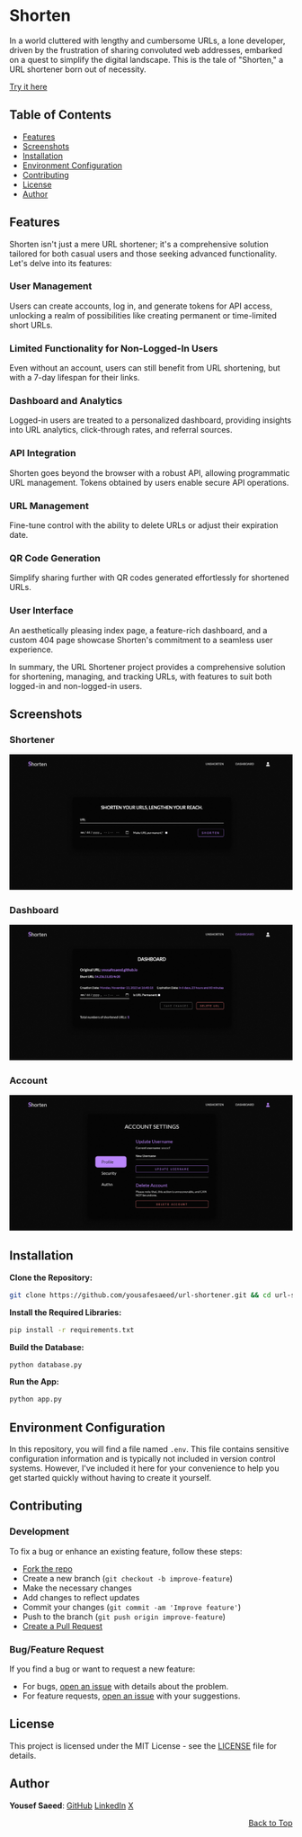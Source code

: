 <a name="readme-top"></a>

# Shorten

In a world cluttered with lengthy and cumbersome URLs, a lone developer,
driven by the frustration of sharing convoluted web addresses,
embarked on a quest to simplify the digital landscape.
This is the tale of "Shorten," a URL shortener born out of necessity.

[Try it here](http://54.236.51.83/)

## Table of Contents

- [Features](#features)
- [Screenshots](#screenshots)
- [Installation](#installation)
- [Environment Configuration](#environment-configuration)
- [Contributing](#contributing)
- [License](#license)
- [Author](#author)

## Features

Shorten isn't just a mere URL shortener;
it's a comprehensive solution tailored for both casual users and those seeking advanced functionality.
Let's delve into its features:

### User Management
Users can create accounts, log in, and generate tokens for API access,
unlocking a realm of possibilities like creating permanent or time-limited short URLs.

### Limited Functionality for Non-Logged-In Users
Even without an account, users can still benefit from URL shortening, but with a 7-day lifespan for their links.

### Dashboard and Analytics
Logged-in users are treated to a personalized dashboard, providing insights into URL analytics,
click-through rates, and referral sources.

### API Integration
Shorten goes beyond the browser with a robust API, allowing programmatic URL management.
Tokens obtained by users enable secure API operations.

### URL Management
Fine-tune control with the ability to delete URLs or adjust their expiration date.

### QR Code Generation
Simplify sharing further with QR codes generated effortlessly for shortened URLs.

### User Interface
An aesthetically pleasing index page, a feature-rich dashboard,
and a custom 404 page showcase Shorten's commitment to a seamless user experience.

In summary, the URL Shortener project provides a comprehensive solution for shortening, managing,
and tracking URLs, with features to suit both logged-in and non-logged-in users.

## Screenshots

### Shortener
![Shortener Page Preview](/screenshots/shortener.png)

### Dashboard
![Dashboard Page Preview](/screenshots/dashboard.png)

### Account
![Account Page Preview](/screenshots/account.png)

## Installation

**Clone the Repository:**

```sh
git clone https://github.com/yousafesaeed/url-shortener.git && cd url-shortener
```

**Install the Required Libraries:**

```sh
pip install -r requirements.txt
```

**Build the Database:**

```sh
python database.py
```

**Run the App:**

```sh
python app.py
```

## Environment Configuration

In this repository, you will find a file named `.env`.
This file contains sensitive configuration information and is typically not included in version control systems.
However, I've included it here for your convenience to help you get started quickly without having to create it yourself.

## Contributing

### Development

To fix a bug or enhance an existing feature, follow these steps:

- [Fork the repo](https://github.com/yousafesaeed/url-shortener/fork)
- Create a new branch (`git checkout -b improve-feature`)
- Make the necessary changes
- Add changes to reflect updates
- Commit your changes (`git commit -am 'Improve feature'`)
- Push to the branch (`git push origin improve-feature`)
- [Create a Pull Request](https://github.com/yousafesaeed/url-shortener/compare)

### Bug/Feature Request

If you find a bug or want to request a new feature:

- For bugs, [open an issue](https://github.com/yousafesaeed/url-shortener/issues/new/choose) with details about the problem.
- For feature requests, [open an issue](https://github.com/yousafesaeed/url-shortener/issues/new/choose) with your suggestions.

## License

This project is licensed under the MIT License - see the [LICENSE](LICENSE) file for details.

## Author

**Yousef Saeed**:
[GitHub](https://github.com/yousafesaeed)
[LinkedIn](https://linkedin.com/in/yousafesaeed)
[X](https://twitter.com/yousafesaeed)

<p align="right"><a href="#readme-top">Back to Top</a></p>
